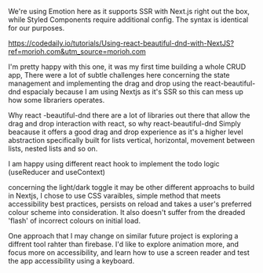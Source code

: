 We're using Emotion here as it supports SSR with Next.js right out the box, while Styled Components require additional config. The syntax is identical for our purposes.

https://codedaily.io/tutorials/Using-react-beautiful-dnd-with-NextJS?ref=morioh.com&utm_source=morioh.com

I'm pretty happy with this one, it was my first time building a whole CRUD app, There were a lot of subtle challenges here concerning the state management and implementing the drag and drop using the react-beautiful-dnd espacialy because I am using Nextjs as it's SSR so this can mess up how some librariers operates.

Why react -beautiful-dnd
there are a lot of libraries out there that allow the drag and drop interaction with react, so why react-beautiful-dnd
Simply beacause it offers a good drag and drop experience as it's a higher level abstraction specifically built for lists vertical, horizontal, movement between lists, nested lists and so on.

I am happy using different react hook to implement the todo logic (useReducer and useContext)

concerning the light/dark toggle it may be other different approachs to build in Nextjs, I chose to use CSS varaibles, simple method that meets  accessibility best practices, persists on reload and takes a user's preferred colour scheme into consideration. It also doesn't suffer from the dreaded 'flash' of incorrect colours on initial load.

One approach that I may change on similar future project is exploring a diffrent tool rahter than firebase. I'd like to explore animation more, and focus more on accessibility, and learn how to use a screen reader and test the app accessibility using a keyboard.
